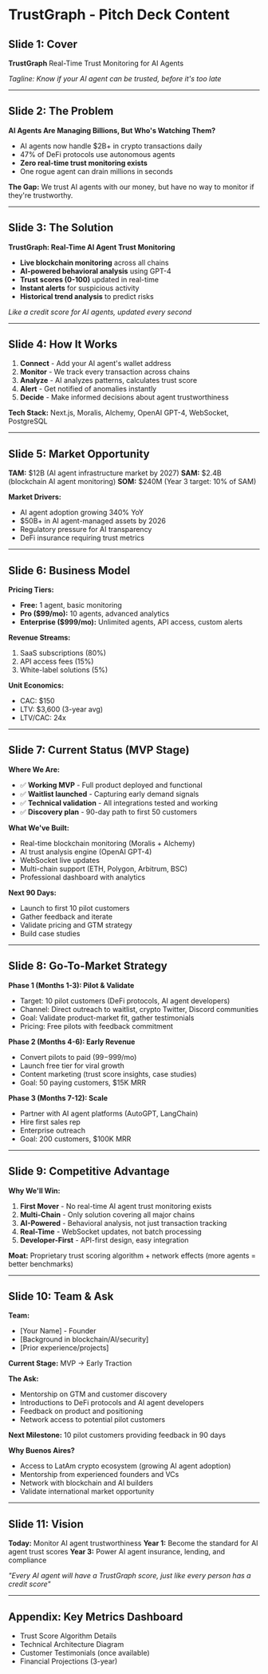 # TrustGraph - Pitch Deck Content

## Slide 1: Cover
**TrustGraph**
Real-Time Trust Monitoring for AI Agents

*Tagline: Know if your AI agent can be trusted, before it's too late*

---

## Slide 2: The Problem
**AI Agents Are Managing Billions, But Who's Watching Them?**

- AI agents now handle $2B+ in crypto transactions daily
- 47% of DeFi protocols use autonomous agents
- **Zero real-time trust monitoring exists**
- One rogue agent can drain millions in seconds

**The Gap:** We trust AI agents with our money, but have no way to monitor if they're trustworthy.

---

## Slide 3: The Solution
**TrustGraph: Real-Time AI Agent Trust Monitoring**

- **Live blockchain monitoring** across all chains
- **AI-powered behavioral analysis** using GPT-4
- **Trust scores (0-100)** updated in real-time
- **Instant alerts** for suspicious activity
- **Historical trend analysis** to predict risks

*Like a credit score for AI agents, updated every second*

---

## Slide 4: How It Works

1. **Connect** - Add your AI agent's wallet address
2. **Monitor** - We track every transaction across chains
3. **Analyze** - AI analyzes patterns, calculates trust score
4. **Alert** - Get notified of anomalies instantly
5. **Decide** - Make informed decisions about agent trustworthiness

**Tech Stack:** Next.js, Moralis, Alchemy, OpenAI GPT-4, WebSocket, PostgreSQL

---

## Slide 5: Market Opportunity

**TAM:** $12B (AI agent infrastructure market by 2027)
**SAM:** $2.4B (blockchain AI agent monitoring)
**SOM:** $240M (Year 3 target: 10% of SAM)

**Market Drivers:**
- AI agent adoption growing 340% YoY
- $50B+ in AI agent-managed assets by 2026
- Regulatory pressure for AI transparency
- DeFi insurance requiring trust metrics

---

## Slide 6: Business Model

**Pricing Tiers:**
- **Free:** 1 agent, basic monitoring
- **Pro ($99/mo):** 10 agents, advanced analytics
- **Enterprise ($999/mo):** Unlimited agents, API access, custom alerts

**Revenue Streams:**
1. SaaS subscriptions (80%)
2. API access fees (15%)
3. White-label solutions (5%)

**Unit Economics:**
- CAC: $150
- LTV: $3,600 (3-year avg)
- LTV/CAC: 24x

---

## Slide 7: Current Status (MVP Stage)

**Where We Are:**
- ✅ **Working MVP** - Full product deployed and functional
- ✅ **Waitlist launched** - Capturing early demand signals
- ✅ **Technical validation** - All integrations tested and working
- ✅ **Discovery plan** - 90-day path to first 50 customers

**What We've Built:**
- Real-time blockchain monitoring (Moralis + Alchemy)
- AI trust analysis engine (OpenAI GPT-4)
- WebSocket live updates
- Multi-chain support (ETH, Polygon, Arbitrum, BSC)
- Professional dashboard with analytics

**Next 90 Days:**
- Launch to first 10 pilot customers
- Gather feedback and iterate
- Validate pricing and GTM strategy
- Build case studies

---

## Slide 8: Go-To-Market Strategy

**Phase 1 (Months 1-3): Pilot & Validate**
- Target: 10 pilot customers (DeFi protocols, AI agent developers)
- Channel: Direct outreach to waitlist, crypto Twitter, Discord communities
- Goal: Validate product-market fit, gather testimonials
- Pricing: Free pilots with feedback commitment

**Phase 2 (Months 4-6): Early Revenue**
- Convert pilots to paid ($99-$999/mo)
- Launch free tier for viral growth
- Content marketing (trust score insights, case studies)
- Goal: 50 paying customers, $15K MRR

**Phase 3 (Months 7-12): Scale**
- Partner with AI agent platforms (AutoGPT, LangChain)
- Hire first sales rep
- Enterprise outreach
- Goal: 200 customers, $100K MRR

---

## Slide 9: Competitive Advantage

**Why We'll Win:**

1. **First Mover** - No real-time AI agent trust monitoring exists
2. **Multi-Chain** - Only solution covering all major chains
3. **AI-Powered** - Behavioral analysis, not just transaction tracking
4. **Real-Time** - WebSocket updates, not batch processing
5. **Developer-First** - API-first design, easy integration

**Moat:** Proprietary trust scoring algorithm + network effects (more agents = better benchmarks)

---

## Slide 10: Team & Ask

**Team:**
- [Your Name] - Founder
- [Background in blockchain/AI/security]
- [Prior experience/projects]

**Current Stage:** MVP → Early Traction

**The Ask:**
- Mentorship on GTM and customer discovery
- Introductions to DeFi protocols and AI agent developers
- Feedback on product and positioning
- Network access to potential pilot customers

**Next Milestone:** 10 pilot customers providing feedback in 90 days

**Why Buenos Aires?**
- Access to LatAm crypto ecosystem (growing AI agent adoption)
- Mentorship from experienced founders and VCs
- Network with blockchain and AI builders
- Validate international market opportunity

---

## Slide 11: Vision

**Today:** Monitor AI agent trustworthiness
**Year 1:** Become the standard for AI agent trust scores
**Year 3:** Power AI agent insurance, lending, and compliance

*"Every AI agent will have a TrustGraph score, just like every person has a credit score"*

---

## Appendix: Key Metrics Dashboard
- Trust Score Algorithm Details
- Technical Architecture Diagram
- Customer Testimonials (once available)
- Financial Projections (3-year)
